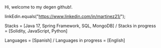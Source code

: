 <!---
martinezelx/martinezelx is a ✨ special ✨ repository because its `README.md` (this file) appears on your GitHub profile.
You can click the Preview link to take a look at your changes.
--->

Hi, welcome to my degen github!.

linkEdin.equals("https://www.linkedin.com/in/martinez21/");

Stacks = [Java 17, Spring Framework, SQL, MongoDB] / Stacks in progress = [Solidity, JavaScript, Python]

Languages = [Spanish] / Languages in progress = [English]

